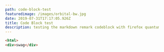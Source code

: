 ```yaml
---
path: code-block-test
featuredimage: /images/orbital-bw.jpg
date: 2019-07-31T17:17:05.926Z
title: Code Block test
description: testing the markdown remark codeblock with firefox quantum dark theme
---
```

```html
<html>
<div>swag</div>
```
